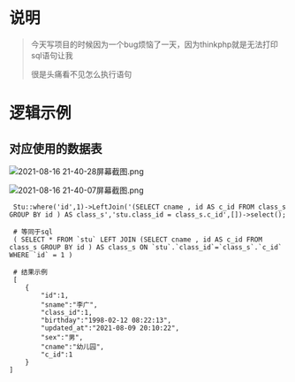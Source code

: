 # 说明

>今天写项目的时候因为一个bug烦恼了一天，因为thinkphp就是无法打印sql语句让我
>
>很是头痛看不见怎么执行语句





# 逻辑示例

## 对应使用的数据表

![2021-08-16 21-40-28屏幕截图.png](https://gitee.com/yaolliuyang/blogImages/raw/master/blogImages/x1XZvoEd3twWJHB.png)

![2021-08-16 21-40-07屏幕截图.png](https://gitee.com/yaolliuyang/blogImages/raw/master/blogImages/XHWsPh5Dynzrd8v.png)

```shell
 Stu::where('id',1)->LeftJoin('(SELECT cname , id AS c_id FROM class_s GROUP BY id ) AS class_s','stu.class_id = class_s.c_id',[])->select();
 
 # 等同于sql
 ( SELECT * FROM `stu` LEFT JOIN (SELECT cname , id AS c_id FROM class_s GROUP BY id ) AS class_s ON `stu`.`class_id`=`class_s`.`c_id` WHERE `id` = 1 )
 
 # 结果示例
 [
    {
        "id":1,
        "sname":"李广",
        "class_id":1,
        "birthday":"1998-02-12 08:22:13",
        "updated_at":"2021-08-09 20:10:22",
        "sex":"男",
        "cname":"幼儿园",
        "c_id":1
    }
]
```

